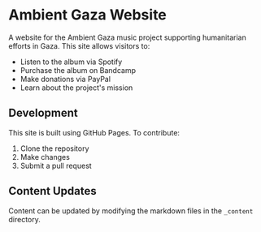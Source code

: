 # Ambient Gaza Website

A website for the Ambient Gaza music project supporting humanitarian efforts in Gaza. This site allows visitors to:
- Listen to the album via Spotify
- Purchase the album on Bandcamp
- Make donations via PayPal
- Learn about the project's mission

## Development

This site is built using GitHub Pages. To contribute:
1. Clone the repository
2. Make changes
3. Submit a pull request

## Content Updates

Content can be updated by modifying the markdown files in the `_content` directory. 